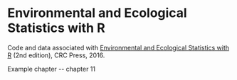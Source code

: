 # Environmental and Ecological Statistics with R
Code and data associated with [Environmental and Ecological Statistics with R](https://www.google.com/books/edition/Environmental_and_Ecological_Statistics/o6aKDQAAQBAJ?hl=en&gbpv=0) (2nd edition), CRC Press, 2016.

Example chapter -- chapter 11
